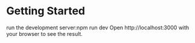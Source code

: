 # Getting Started
run the development server:npm run dev
Open http://localhost:3000 with your browser to see the result.
